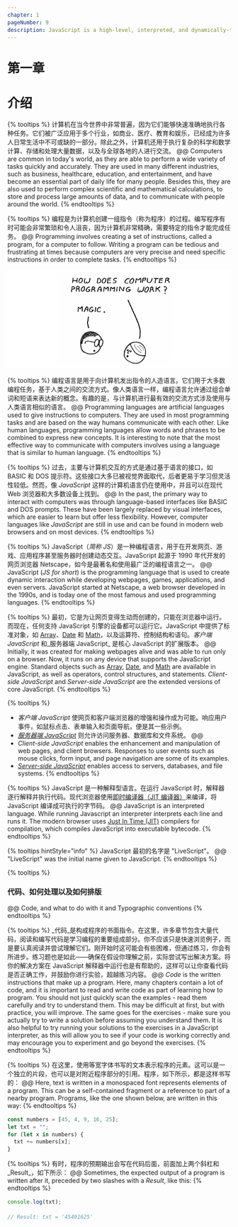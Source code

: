 ```yaml
---
chapter: 1
pageNumber: 9
description: JavaScript is a high-level, interpreted, and dynamically-typed programming language primarily used for web development. It is one of the core technologies used to create interactive and dynamic websites and web applications. 
---
```

# 第一章
# 介绍

{% tooltips %}
计算机在当今世界中非常普遍，因为它们能够快速准确地执行各种任务。它们被广泛应用于多个行业，如商业、医疗、教育和娱乐，已经成为许多人日常生活中不可或缺的一部分。除此之外，计算机还用于执行复杂的科学和数学计算、存储和处理大量数据，以及与全球各地的人进行交流。
@@
Computers are common in today's world, as they are able to perform a wide variety of tasks quickly and accurately. They are used in many different industries, such as business, healthcare, education, and entertainment, and have become an essential part of daily life for many people. Besides this, they are also used to perform complex scientific and mathematical calculations, to store and process large amounts of data, and to communicate with people around the world.
{% endtooltips %}

{% tooltips %}
编程是为计算机创建一组指令（称为程序）的过程。编写程序有时可能会非常繁琐和令人沮丧，因为计算机非常精确，需要特定的指令才能完成任务。
@@
Programming involves creating a set of instructions, called a program, for a computer to follow. Writing a program can be tedious and frustrating at times because computers are very precise and need specific instructions in order to complete tasks.
{% endtooltips %}

![Intro Page](../.gitbook/assets/intro.png)

{% tooltips %}
编程语言是用于向计算机发出指令的人造语言。它们用于大多数编程任务，基于人类之间的交流方式。像人类语言一样，编程语言允许通过组合单词和短语来表达新的概念。有趣的是，与计算机进行最有效的交流方式涉及使用与人类语言相似的语言。
@@
Programming languages are artificial languages used to give instructions to computers. They are used in most programming tasks and are based on the way humans communicate with each other. Like human languages, programming languages allow words and phrases to be combined to express new concepts. It is interesting to note that the most effective way to communicate with computers involves using a language that is similar to human language.
{% endtooltips %}

{% tooltips %}
过去，主要与计算机交互的方式是通过基于语言的接口，如 BASIC 和 DOS 提示符。这些接口大多已被视觉界面取代，后者更易于学习但灵活性较低。然而，像 _JavaScript_ 这样的计算机语言仍在使用中，并且可以在现代 Web 浏览器和大多数设备上找到。
@@
In the past, the primary way to interact with computers was through language-based interfaces like BASIC and DOS prompts. These have been largely replaced by visual interfaces, which are easier to learn but offer less flexibility. However, computer languages like _JavaScript_ are still in use and can be found in modern web browsers and on most devices.
{% endtooltips %}

{% tooltips %}
JavaScript（_简称 JS_）是一种编程语言，用于在开发网页、游戏、应用程序甚至服务器时创建动态交互。JavaScript 起源于 1990 年代开发的网页浏览器 Netscape，如今是最著名和使用最广泛的编程语言之一。
@@
JavaScript (_JS for short_) is the programming language that is used to create dynamic interaction while developing webpages, games, applications, and even servers. JavaScript started at Netscape, a web browser developed in the 1990s, and is today one of the most famous and used programming languages.
{% endtooltips %}

{% tooltips %}
最初，它是为让网页变得生动而创建的，只能在浏览器中运行。而现在，任何支持 JavaScript 引擎的设备都可以运行它。JavaScript 中提供了标准对象，如 [Array](./arrays/README.md)、[Date](./date-and-time.md) 和 [Math](./numbers/math.md)，以及运算符、控制结构和语句。_客户端 JavaScript_ 和_服务器端 JavaScript_ 是核心 JavaScript 的扩展版本。
@@
Initially, it was created for making webpages alive and was able to run only on a browser. Now, it runs on any device that supports the JavaScript engine. Standard objects such as [Array](./arrays/README.md), [Date](./date-and-time.md), and [Math](./numbers/math.md) are available in JavaScript, as well as operators, control structures, and statements. _Client-side JavaScript_ and _Server-side JavaScript_ are the extended versions of core JavaScript.
{% endtooltips %}

{% tooltips %}
* _客户端 JavaScript_ 使网页和客户端浏览器的增强和操作成为可能。响应用户事件，如鼠标点击、表单输入和页面导航，便是其一些示例。
* [_服务器端 JavaScript_](./server-side/README.md) 则允许访问服务器、数据库和文件系统。
@@
* _Client-side JavaScript_ enables the enhancement and manipulation of web pages, and client browsers. Responses to user events such as mouse clicks, form input, and page navigation are some of its examples.
* [_Server-side JavaScript_](./server-side/README.md) enables access to servers, databases, and file systems.
{% endtooltips %}

{% tooltips %}
JavaScript 是一种解释型语言。在运行 JavaScript 时，解释器逐行解释并执行代码。现代浏览器使用[即时编译器（JIT 编译器）](https://hacks.mozilla.org/2017/02/a-crash-course-in-just-in-time-jit-compilers/)来编译，将 JavaScript 编译成可执行的字节码。
@@
JavaScript is an interpreted language. While running Javascript an interpreter interprets each line and runs it. The modern browser uses [Just In Time (JIT)](https://hacks.mozilla.org/2017/02/a-crash-course-in-just-in-time-jit-compilers/) compilers for compilation, which compiles JavaScript into executable bytecode.
{% endtooltips %}

{% tooltips hintStyle="info" %}
JavaScript 最初的名字是 "LiveScript"。
@@
"LiveScript" was the initial name given to JavaScript.
{% endtooltips %}

{% tooltips %}
### 代码、如何处理以及如何排版
@@
Code, and what to do with it and Typographic conventions
{% endtooltips %}

{% tooltips %}
_代码_是构成程序的书面指令。在这里，许多章节包含大量代码，阅读和编写代码是学习编程的重要组成部分。你不应该只是快速浏览例子，而是要认真阅读并尝试理解它们。刚开始时这可能会有些困难，但通过练习，你会有所进步。练习题也是如此——确保在假设你理解之前，实际尝试写出解决方案。将你的解决方案在 JavaScript 解释器中运行也是有帮助的，这样可以让你查看代码是否正确工作，并鼓励你进行实验，超越练习内容。
@@
_Code_ is the written instructions that make up a program. Here, many chapters contain a lot of code, and it is important to read and write code as part of learning how to program. You should not just quickly scan the examples - read them carefully and try to understand them. This may be difficult at first, but with practice, you will improve. The same goes for the exercises - make sure you actually try to write a solution before assuming you understand them. It is also helpful to try running your solutions to the exercises in a JavaScript interpreter, as this will allow you to see if your code is working correctly and may encourage you to experiment and go beyond the exercises.
{% endtooltips %}

{% tooltips %}
在这里，使用等宽字体书写的文本表示程序的元素。这可以是一个独立的片段，也可以是对附近程序部分的引用。程序，如下所示，都是这样书写的：
@@
Here, text is written in a monospaced font represents elements of a program. This can be a self-contained fragment or a reference to part of a nearby program. Programs, like the one shown below, are written in this way:
{% endtooltips %}

```javascript
const numbers = [45, 4, 9, 16, 25];
let txt = "";
for (let x in numbers) {
  txt += numbers[x];
}
```

{% tooltips %}
有时，程序的预期输出会写在代码后面，前面加上两个斜杠和_Result_，如下所示：
@@
Sometimes, the expected output of a program is written after it, preceded by two slashes with a _Result_, like this:
{% endtooltips %}

```javascript
console.log(txt);

// Result: txt = '45491625'
```
